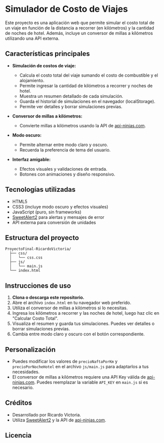 # Simulador de Costo de Viajes

Este proyecto es una aplicación web que permite simular el costo total de un viaje en función de la distancia a recorrer (en kilómetros) y la cantidad de noches de hotel. Además, incluye un conversor de millas a kilómetros utilizando una API externa.

## Características principales

- **Simulación de costos de viaje:**
  - Calcula el costo total del viaje sumando el costo de combustible y el alojamiento.
  - Permite ingresar la cantidad de kilómetros a recorrer y noches de hotel.
  - Muestra un resumen detallado de cada simulación.
  - Guarda el historial de simulaciones en el navegador (localStorage).
  - Permite ver detalles y borrar simulaciones previas.

- **Conversor de millas a kilómetros:**
  - Convierte millas a kilómetros usando la API de [api-ninjas.com](https://api-ninjas.com/api/unitconversion).

- **Modo oscuro:**
  - Permite alternar entre modo claro y oscuro.
  - Recuerda la preferencia de tema del usuario.

- **Interfaz amigable:**
  - Efectos visuales y validaciones de entrada.
  - Botones con animaciones y diseño responsivo.

## Tecnologías utilizadas

- HTML5
- CSS3 (incluye modo oscuro y efectos visuales)
- JavaScript (puro, sin frameworks)
- [SweetAlert2](https://sweetalert2.github.io/) para alertas y mensajes de error
- API externa para conversión de unidades

## Estructura del proyecto

```
ProyectoFinal-RicardoVictoria/
  ├── css/
  │   └── css.css
  ├── js/
  │   └── main.js
  └── index.html
```

## Instrucciones de uso

1. **Clona o descarga este repositorio.**
2. Abre el archivo `index.html` en tu navegador web preferido.
3. Utiliza el conversor de millas a kilómetros si lo necesitas.
4. Ingresa los kilómetros a recorrer y las noches de hotel, luego haz clic en "Calcular Costo Total".
5. Visualiza el resumen y guarda tus simulaciones. Puedes ver detalles o borrar simulaciones previas.
6. Cambia entre modo claro y oscuro con el botón correspondiente.

## Personalización

- Puedes modificar los valores de `precioNaftaPorKm` y `precioPorNocheHotel` en el archivo `js/main.js` para adaptarlos a tus necesidades.
- El conversor de millas a kilómetros requiere una API Key válida de [api-ninjas.com](https://api-ninjas.com/api/unitconversion). Puedes reemplazar la variable `API_KEY` en `main.js` si es necesario.

## Créditos

- Desarrollado por Ricardo Victoria.
- Utiliza [SweetAlert2](https://sweetalert2.github.io/) y la API de [api-ninjas.com](https://api-ninjas.com/api/unitconversion).

## Licencia

 